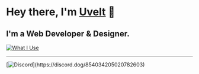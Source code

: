 # Hey there, I'm [Uvelt](https://uvelt.xyz) 👋

## I'm a Web Developer & Designer.
[![What I Use](https://skillicons.dev/icons?i=js,ts,html,css,vscode,tailwind,react,ps,pr,nextjs,figma)](https://uvelt.xyz)

<hr>

[![Discord](https://lanyard.cnrad.dev/api/854034205020782603?borderRadius=5px&idleMessage=Chillin%27&bg=a&animated=true;)](https://discord.dog/854034205020782603)
